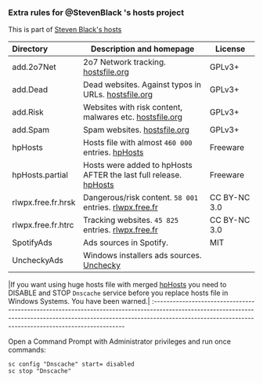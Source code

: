 ### Extra rules for @StevenBlack 's hosts project

This is part of [Steven Black's hosts](https://github.com/StevenBlack/hosts)

| Directory   	 	| Description and homepage                          	 																| License       
:-------------------|-----------------------------------------------------------------------------------------------------------------------|-----------------|
| add.2o7Net  		| 2o7 Network tracking. [hostsfile.org](http://hostsfile.org/hosts.html) 												| GPLv3+
| add.Dead    		| Dead websites. Against typos in URLs. [hostsfile.org](http://hostsfile.org/hosts.html) 		 						| GPLv3+
| add.Risk   	 	| Websites with risk content, malwares etc.	[hostsfile.org](http://hostsfile.org/hosts.html)							| GPLv3+
| add.Spam   	 	| Spam websites. [hostsfile.org](http://hostsfile.org/hosts.html)                            	 						| GPLv3+
| hpHosts		 	| Hosts file with almost `460 000` entries. [hpHosts](https://www.hosts-file.net)										| Freeware
| hpHosts.partial	| Hosts were added to hpHosts AFTER the last full release. [hpHosts](https://www.hosts-file.net)						| Freeware
| rlwpx.free.fr.hrsk| Dangerous/risk content. `58 001` entries. [rlwpx.free.fr](http://rlwpx.free.fr/WPFF/hosts.htm)						| CC BY-NC 3.0
| rlwpx.free.fr.htrc| Tracking websites. `45 825` entries. [rlwpx.free.fr](http://rlwpx.free.fr/WPFF/hosts.htm)								| CC BY-NC 3.0
| SpotifyAds  	 	| Ads sources in Spotify.                 	 															    			| MIT
| UncheckyAds 	 	| Windows installers ads sources. [Unchecky](https://unchecky.com/)         	 										|

|If you want using huge hosts file with merged [hpHosts](https://www.hosts-file.net) you need to DISABLE and STOP `Dnscache` service before you replace hosts file in Windows Systems. You have been warned.|
:---------------------------------------------------------------------------------------------------------------------------------------------------------------------------------------------------------------------------------

Open a Command Prompt with Administrator privileges and run once commands:

```
sc config "Dnscache" start= disabled
sc stop "Dnscache"
```
